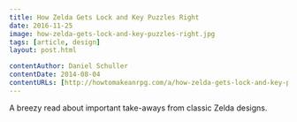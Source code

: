 ```yaml
---
title: How Zelda Gets Lock and Key Puzzles Right
date: 2016-11-25
image: how-zelda-gets-lock-and-key-puzzles-right.jpg
tags: [article, design]
layout: post.html

contentAuthor: Daniel Schuller
contentDate: 2014-08-04
contentURLs: [http://howtomakeanrpg.com/a/how-zelda-gets-lock-and-key-puzzles-right.html]
---
```


A breezy read about important take-aways from classic Zelda designs.
